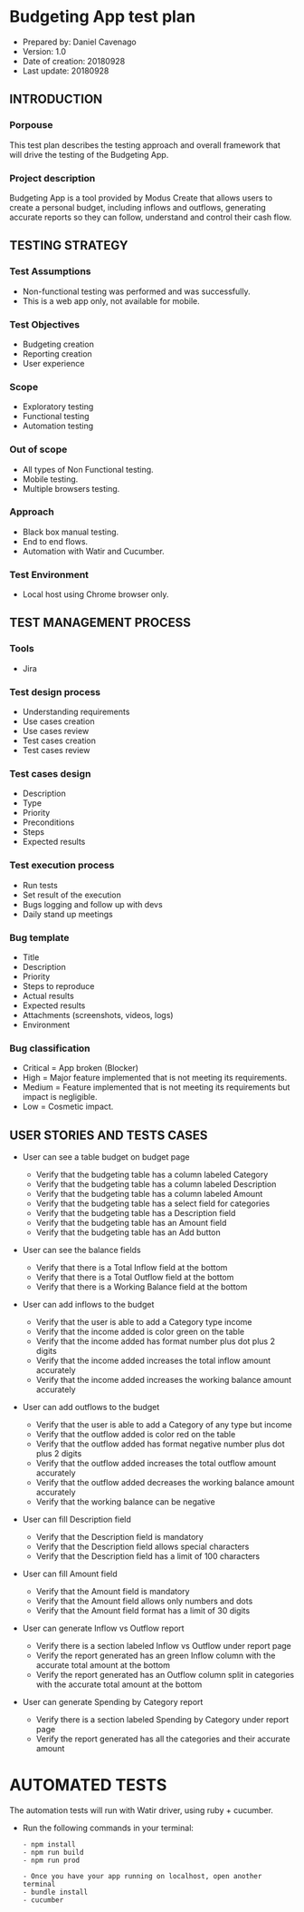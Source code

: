 # Budgeting App test plan

- Prepared by: Daniel Cavenago
- Version: 1.0
- Date of creation: 20180928
- Last update: 20180928

## INTRODUCTION
### Porpouse
   This test plan describes the testing approach and overall framework that will drive the testing of the Budgeting App.
### Project description
   Budgeting App is a tool provided by Modus Create that allows users to create a personal budget, including inflows and outflows, generating accurate reports so they can follow, understand and control their cash flow.

## TESTING STRATEGY
### Test Assumptions
   - Non-functional testing was performed and was successfully.
   - This is a web app only, not available for mobile.

### Test Objectives
   - Budgeting creation
   - Reporting creation
   - User experience

### Scope
   - Exploratory testing
   - Functional testing
   - Automation testing

### Out of scope
   - All types of Non Functional testing.
   - Mobile testing.
   - Multiple browsers testing.

### Approach
   - Black box manual testing.
   - End to end flows.
   - Automation with Watir and Cucumber.

### Test Environment
   - Local host using Chrome browser only.

## TEST MANAGEMENT PROCESS
### Tools
   - Jira
### Test design process
   - Understanding requirements
   - Use cases creation
   - Use cases review
   - Test cases creation
   - Test cases review

### Test cases design
   - Description
   - Type
   - Priority
   - Preconditions
   - Steps
   - Expected results

### Test execution process
   - Run tests
   - Set result of the execution
   - Bugs logging and follow up with devs
   - Daily stand up meetings

### Bug template
   - Title
   - Description
   - Priority
   - Steps to reproduce
   - Actual results
   - Expected results
   - Attachments (screenshots, videos, logs)
   - Environment

### Bug classification
   - Critical = App broken (Blocker)
   - High = Major feature implemented that is not meeting its requirements.
   - Medium = Feature implemented that is not meeting its requirements but impact is negligible.
   - Low = Cosmetic impact.

## USER STORIES AND TESTS CASES
   - User can see a table budget on budget page
     - Verify that the budgeting table has a column labeled Category
     - Verify that the budgeting table has a column labeled Description
     - Verify that the budgeting table has a column labeled Amount
     - Verify that the budgeting table has a select field for categories
     - Verify that the budgeting table has a Description field
     - Verify that the budgeting table has an Amount field
     - Verify that the budgeting table has an Add button

  - User can see the balance fields
     - Verify that there is a Total Inflow field at the bottom
     - Verify that there is a Total Outflow field at the bottom
     - Verify that there is a Working Balance field at the bottom

  - User can add inflows to the budget
     - Verify that the user is able to add a Category type income
     - Verify that the income added is color green on the table
     - Verify that the income added has format number plus dot plus 2 digits
     - Verify that the income added increases the total inflow amount accurately
     - Verify that the income added increases the working balance amount accurately

  - User can add outflows to the budget
     - Verify that the user is able to add a Category of any type but income
     - Verify that the outflow added is color red on the table
     - Verify that the outflow added has format negative number plus dot plus 2 digits
     - Verify that the outflow added increases the total outflow amount accurately
     - Verify that the outflow added decreases the working balance amount accurately
     - Verify that the working balance can be negative

  - User can fill Description field
     - Verify that the Description field is mandatory
     - Verify that the Description field allows special characters
     - Verify that the Description field has a limit of 100 characters

  - User can fill Amount field
     - Verify that the Amount field is mandatory
     - Verify that the Amount field allows only numbers and dots
     - Verify that the Amount field format has a limit of 30 digits

  - User can generate Inflow vs Outflow report
     - Verify there is a section labeled Inflow vs Outflow under report page
     - Verify the report generated has an green Inflow column with the accurate total amount at the bottom
     - Verify the report generated has an Outflow column split in categories with the accurate total amount at the bottom

  - User can generate Spending by Category report
     - Verify there is a section labeled Spending by Category under report page
     - Verify the report generated has all the categories and their accurate amount

# AUTOMATED TESTS

The automation tests will run with Watir driver, using ruby + cucumber.

- Run the following commands in your terminal:
  ```
  - npm install
  - npm run build
  - npm run prod

  - Once you have your app running on localhost, open another terminal
  - bundle install
  - cucumber
  ```
